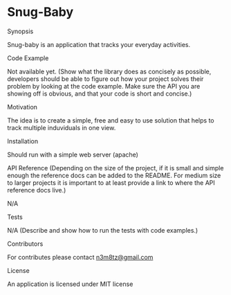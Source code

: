 # Snug-Baby


Synopsis

Snug-baby is an application that tracks your everyday activities. 

Code Example

Not available yet. (Show what the library does as concisely as possible, developers should be able to figure out how your project solves their problem by looking at the code example. Make sure the API you are showing off is obvious, and that your code is short and concise.)

Motivation

The idea is to create a simple, free and easy to use solution that helps to track multiple induviduals in one view.

Installation

Should run with a simple web server (apache)

API Reference (Depending on the size of the project, if it is small and simple enough the reference docs can be added to the README. For medium size to larger projects it is important to at least provide a link to where the API reference docs live.)

N/A

Tests

N/A (Describe and show how to run the tests with code examples.)

Contributors

For contributes please contact n3m8tz@gmail.com

License

An application is licensed under MIT license
